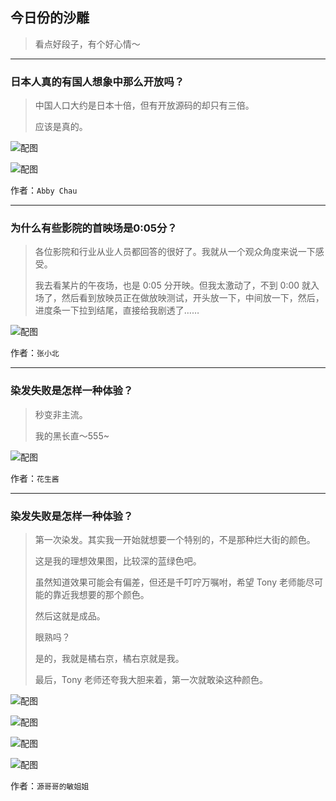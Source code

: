 ## 今日份的沙雕

> 看点好段子，有个好心情～


 
---

### 日本人真的有国人想象中那么开放吗？

> 中国人口大约是日本十倍，但有开放源码的却只有三倍。
> 
> 应该是真的。



![配图](http://pic4.zhimg.com/70/v2-0f2c3347394b42d63b2994f5aad107b3_b.jpg)



![配图](http://pic1.zhimg.com/70/v2-fb1cab15c47496d81fe776a7bb3a6aa4_b.jpg)


作者：`Abby Chau`

---

### 为什么有些影院的首映场是0:05分？

> 各位影院和行业从业人员都回答的很好了。我就从一个观众角度来说一下感受。
> 
> 我去看某片的午夜场，也是 0:05 分开映。但我太激动了，不到 0:00 就入场了，然后看到放映员正在做放映测试，开头放一下，中间放一下，然后，进度条一下拉到结尾，直接给我剧透了……



![配图](http://pic1.zhimg.com/70/v2-0b78252e64db769555daaaee72946c20_b.jpg)


作者：`张小北`

---

### 染发失败是怎样一种体验？

> 秒变非主流。
> 
> 我的黑长直～555~



![配图](http://pic1.zhimg.com/70/9dea27c21cdc72710528bee97516a65c_b.jpg)


作者：`花生酱`

---

### 染发失败是怎样一种体验？

> 第一次染发。其实我一开始就想要一个特别的，不是那种烂大街的颜色。
> 
> 这是我的理想效果图，比较深的蓝绿色吧。
> 
> 虽然知道效果可能会有偏差，但还是千叮咛万嘱咐，希望 Tony 老师能尽可能的靠近我想要的那个颜色。
> 
> 然后这就是成品。
> 
> 眼熟吗？
> 
> 是的，我就是橘右京，橘右京就是我。
> 
> 最后，Tony 老师还夸我大胆来着，第一次就敢染这种颜色。



![配图](http://pic3.zhimg.com/70/v2-ae1e2f6359f69536d700c041ac908472_b.jpg)



![配图](http://pic3.zhimg.com/70/v2-174c0217aaea8937ec6a0e85c00845aa_b.jpg)



![配图](http://pic3.zhimg.com/70/v2-2a0f553a5998d24fe1cb44833d34823e_b.jpg)



![配图](http://pic3.zhimg.com/70/v2-ae5468ee338d2736294d61c336389d22_b.jpg)


作者：`源哥哥的敏姐姐`